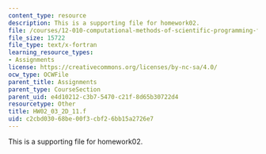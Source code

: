 ```yaml
---
content_type: resource
description: This is a supporting file for homework02.
file: /courses/12-010-computational-methods-of-scientific-programming-fall-2011/c2cbd03068be00f3cbf26bb15a2726e7_HW02_03_2D_11.f
file_size: 15722
file_type: text/x-fortran
learning_resource_types:
- Assignments
license: https://creativecommons.org/licenses/by-nc-sa/4.0/
ocw_type: OCWFile
parent_title: Assignments
parent_type: CourseSection
parent_uid: e4d10212-c3b7-5470-c21f-8d65b30722d4
resourcetype: Other
title: HW02_03_2D_11.f
uid: c2cbd030-68be-00f3-cbf2-6bb15a2726e7
---
```

This is a supporting file for homework02.